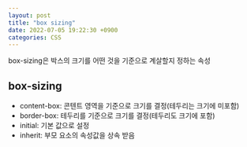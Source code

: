 ```yaml
---
layout: post
title: "box sizing"
date: 2022-07-05 19:22:30 +0900
categories: CSS
---
```


box-sizing은 박스의 크기를 어떤 것을 기준으로 계살할지 정하는 속성

## box-sizing

- content-box: 콘텐트 영역을 기준으로 크기를 결정(테두리는 크기에 미포함)
- border-box: 테두리를 기준으로 크기를 결정(테두리도 크기에 포함)
- initial: 기본 값으로 설정
- inherit: 부모 요소의 속성값을 상속 받음
